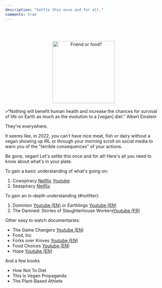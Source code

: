 ```yaml
---
description: "Settle this once and for all."
comments: true
---
```

<br><br>
<center>
    <img src="{{ site.baseurl }}/images/friend-or-food.jpg" alt="Friend or food?" height="200" width="auto">
</center>
<br>
>“Nothing will benefit human health and increase the chances for survival of life on Earth as much as the evolution to a [vegan] diet.” Albert Einstein
<br>

They're everywhere.  

It seems like, in 2022, you can't have nice meat, fish or dairy without a vegan showing up IRL or through your morning scroll on social media to warn you of the "terrible consequences" of your actions.  

Be gone, vegan! Let's settle this once and for all! Here's all you need to know about what's in your plate.  


To gain a basic understanding of what's going on:
1. Cowspiracy <a href="https://www.netflix.com/fr-en/title/80033772" target="_blank">Netflix</a> <a href="https://youtu.be/kxMBrqDvFhE" target="_blank">Youtube</a>
2. Seaspiracy <a href="https://www.netflix.com/fr-en/title/81014008" target="_blank">Netflix</a>

To gain an in-depth understanding (#nofilter):
1. Dominion <a href="https://youtu.be/LQRAfJyEsko" target="_blank">Youtube (EN)</a> or Earthlings <a href="https://youtu.be/8gqwpfEcBjI" target="_blank">Youtube (EN)</a>
2. The Damned: Stories of Slaughterhouse Workers<a href="https://youtu.be/Trge8blO_hI" target="_blank">Youtube (FR)</a> 


Other easy to watch documentaries:
- The Game Changers <a href="https://youtu.be/-LZnZSTes_Y" target="_blank">Youtube (EN)</a> 
- Food, Inc  
- Forks over Knives <a href="https://youtu.be/oNKco49LOtM" target="_blank">Youtube (EN)</a>
- Food Choices <a href="https://youtu.be/wl9S3Wszw0A" target="_blank">Youtube (EN)</a>
- Hope <a href="https://youtu.be/pDg7tlEJD64" target="_blank">Youtube (EN)</a>


And a few books
- How Not To Diet  
- This Is Vegan Propaganda  
- The Plant-Based Athlete  
